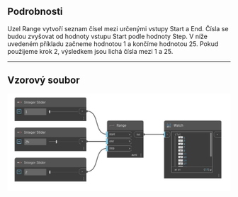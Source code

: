 ## Podrobnosti
Uzel Range vytvoří seznam čísel mezi určenými vstupy Start a End. Čísla se budou zvyšovat od hodnoty vstupu Start podle hodnoty Step. V níže uvedeném příkladu začneme hodnotou 1 a končíme hodnotou 25. Pokud použijeme krok 2, výsledkem jsou lichá čísla mezi 1 a 25.
___
## Vzorový soubor

![Range](./CoreNodeModels.Range_img.jpg)

